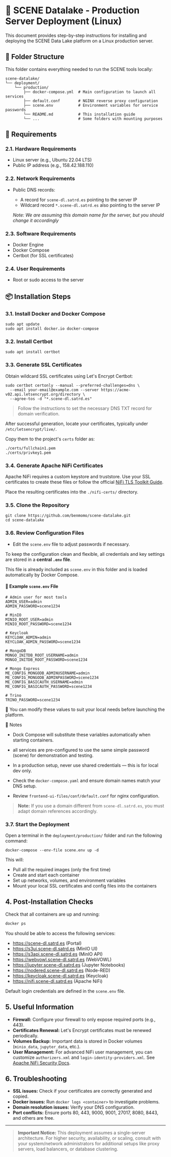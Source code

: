 # 🐳 SCENE Datalake - Production Server Deployment (Linux)

This document provides step-by-step instructions for installing and deploying the SCENE Data Lake platform on a Linux production server.



## 📁 Folder Structure

This folder contains everything needed to run the SCENE tools locally:

```
scene-datalake/
└── deployment/
    └── production/
        ├── docker-compose.yml  # Main configuration to launch all services
        ├── default.conf        # NGINX reverse proxy configuration
        ├── scene.env           # Environment variables for service passwords
        └── README.md           # This installation guide
        └── ...                 # Some folders with mounting purposes

```


## 🧰 Requirements

### 2.1. Hardware Requirements

- Linux server (e.g., Ubuntu 22.04 LTS)
- Public IP address (e.g., 158.42.188.110)

### 2.2. Network Requirements

- Public DNS records:
  - A record for `scene-dl.satrd.es` pointing to the server IP
  - Wildcard record `*.scene-dl.satrd.es` also pointing to the server IP

  *Note: We are assuming this domain name for the server, but you should change it accordingly*

### 2.3. Software Requirements

- Docker Engine
- Docker Compose
- Certbot (for SSL certificates)

### 2.4. User Requirements

- Root or sudo access to the server



## 📦 Installation Steps


### 3.1. Install Docker and Docker Compose

```
sudo apt update
sudo apt install docker.io docker-compose
```

### 3.2. Install Certbot

```
sudo apt install certbot
```

### 3.3. Generate SSL Certificates

Obtain wildcard SSL certificates using Let's Encrypt Certbot:

```
sudo certbot certonly --manual --preferred-challenges=dns \
  --email your-email@example.com --server https://acme-v02.api.letsencrypt.org/directory \
  --agree-tos -d "*.scene-dl.satrd.es"
```

> Follow the instructions to set the necessary DNS TXT record for domain verification.

After successful generation, locate your certificates, typically under `/etc/letsencrypt/live/`.

Copy them to the project's `certs` folder as:

```
./certs/fullchain1.pem
./certs/privkey1.pem
```


### 3.4. Generate Apache NiFi Certificates

Apache NiFi requires a custom keystore and truststore.
Use your SSL certificates to create these files or follow the official [NiFi TLS Toolkit Guide](https://nifi.apache.org/docs/nifi-docs/html/administration-guide.html#tls-toolkit).

Place the resulting certificates into the `./nifi-certs/` directory.


### 3.5. Clone the Repository

```
git clone https://github.com/benmomo/scene-datalake.git
cd scene-datalake
```

### 3.6. Review Configuration Files

- Edit the `scene.env` file to adjust passwords if necessary.

To keep the configuration clean and flexible, all credentials and key settings are stored in a **central `.env` file**.

This file is already included as `scene.env` in this folder and is loaded automatically by Docker Compose.

#### 📝 Example `scene.env` File

```
# Admin user for most tools
ADMIN_USER=admin
ADMIN_PASSWORD=scene1234

# MinIO
MINIO_ROOT_USER=admin
MINIO_ROOT_PASSWORD=scene1234

# Keycloak
KEYCLOAK_ADMIN=admin
KEYCLOAK_ADMIN_PASSWORD=scene1234

# MongoDB
MONGO_INITDB_ROOT_USERNAME=admin
MONGO_INITDB_ROOT_PASSWORD=scene1234

# Mongo Express
ME_CONFIG_MONGODB_ADMINUSERNAME=admin
ME_CONFIG_MONGODB_ADMINPASSWORD=scene1234
ME_CONFIG_BASICAUTH_USERNAME=admin
ME_CONFIG_BASICAUTH_PASSWORD=scene1234

# Trino
TRINO_PASSWORD=scene1234
```

🔐 You can modify these values to suit your local needs before launching the platform.

📌 Notes

- Dock Compose will substitute these variables automatically when starting containers.
- all services are pre-configured to use the same simple password (scene) for demonstration and testing.
- In a production setup, never use shared credentials — this is for local dev only.



- Check the `docker-compose.yaml` and ensure domain names match your DNS setup.
- Review `frontend-ui-files/conf/default.conf` for nginx configuration.

> **Note:** If you use a domain different from `scene-dl.satrd.es`, you must adapt domain references accordingly.

### 3.7. Start the Deployment

Open a terminal in the `deployment/production/` folder and run the following command:

```
docker-compose --env-file scene.env up -d
```

This will:

- Pull all the required images (only the first time)
- Create and start each container
- Set up networks, volumes, and environment variables
- Mount your local SSL certificates and config files into the containers

## 4. Post-Installation Checks

Check that all containers are up and running:

```bash
docker ps
```

You should be able to access the following services:

- https://scene-dl.satrd.es (Portal)
- https://s3ui.scene-dl.satrd.es (MinIO UI)
- https://s3api.scene-dl.satrd.es (MinIO API)
- https://webvowl.scene-dl.satrd.es (WebVOWL)
- https://jupyter.scene-dl.satrd.es (Jupyter Notebooks)
- https://nodered.scene-dl.satrd.es (Node-RED)
- https://keycloak.scene-dl.satrd.es (Keycloak)
- https://nifi.scene-dl.satrd.es (Apache NiFi)

Default login credentials are defined in the `scene.env` file.


## 5. Useful Information

- **Firewall:** Configure your firewall to only expose required ports (e.g., 443).
- **Certificates Renewal:** Let's Encrypt certificates must be renewed periodically.
- **Volumes Backup:** Important data is stored in Docker volumes (`minio_data`, `jupyter_data`, etc.).
- **User Management:** For advanced NiFi user management, you can customize `authorizers.xml` and `login-identity-providers.xml`. See [Apache NiFi Security Docs](https://nifi.apache.org/docs/nifi-docs/html/administration-guide.html#user-authentication).

## 6. Troubleshooting

- **SSL issues:** Check if your certificates are correctly generated and copied.
- **Docker issues:** Run `docker logs <container>` to investigate problems.
- **Domain resolution issues:** Verify your DNS configuration.
- **Port conflicts:** Ensure ports 80, 443, 9000, 9001, 27017, 8080, 8443, and others are free.

---

> **Important Notice:** This deployment assumes a single-server architecture. For higher security, availability, or scaling, consult with your system/network administrators for additional setups like proxy servers, load balancers, or database clustering.






